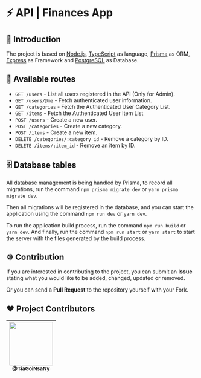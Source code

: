 # :zap: API **|** Finances App

## :thinking: Introduction

The project is based on [Node.js](https://nodejs.org/), [TypeScript](https://www.typescriptlang.org/) as language, [Prisma](https://www.prisma.io/) as ORM, [Express](https://expressjs.com/pt-br/) as Framework and [PostgreSQL](https://www.postgresql.org/) as Database.

## :door: Available routes
- `GET /users` - List all users registered in the API (Only for Admin).
- `GET /users/@me` - Fetch authenticated user information.
- `GET /categories` - Fetch the Authenticated User Category List.
- `GET /items` - Fetch the Authenticated User Item List
- `POST /users` - Create a new user.
- `POST /categories` - Create a new category.
- `POST /items` - Create a new item.
- `DELETE /categories/:category_id` - Remove a category by ID.
- `DELETE /items/:item_id` - Remove an item by ID.

## :file_cabinet: Database tables

All database management is being handled by Prisma, to record all migrations, run the command `npm prisma migrate dev` or `yarn prisma migrate dev`.

Then all migrations will be registered in the database, and you can start the application using the command `npm run dev` or `yarn dev`.

To run the application build process, run the command `npm run build` or `yarn dev`. And finally, run the command `npm run start` or `yarn start` to start the server with the files generated by the build process.

## :gear: Contribution

If you are interested in contributing to the project, you can submit an **Issue** stating what you would like to be added, changed, updated or removed. 

Or you can send a **Pull Request** to the repository yourself with your Fork.


## :heart: Project Contributors
| [<img src="https://github.com/TiaGoiNsaNy.png" width=115><br><sub>@TiaGoiNsaNy</sub>](https://github.com/TiaGoiNsaNy) |
| :---: | 